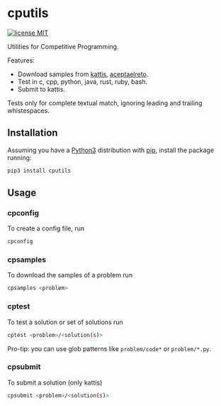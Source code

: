 # cputils

[![license MIT](https://img.shields.io/badge/license-MIT-blue.svg)](LICENSE.txt)

Utilities for Competitive Programming. 

Features:
- Download samples from [kattis](https://open.kattis.com/), [aceptaelreto](https://aceptaelreto.com/).
- Test in c, cpp, python, java, rust, ruby, bash.
- Submit to kattis.

Tests only for complete textual match, ignoring leading and trailing whistespaces. 

## Installation
Assuming you have a [Python3](https://www.python.org/) distribution with [pip](https://pip.pypa.io/en/stable/installing/), install the package running:

```bash
pip3 install cputils
```

## Usage
### cpconfig
To create a config file, run
```bash
cpconfig
```

### cpsamples
To download the samples of a problem run
```bash
cpsamples <problem>
```

### cptest
To test a solution or set of solutions run
```bash
cptest <problem>/<solution(s)>
```
Pro-tip: you can use glob patterns like ```problem/code*``` or ```problem/*.py```.

### cpsubmit
To submit a solution (only kattis)
```bash
cpsubmit <problem>/<solution(s)>
```
